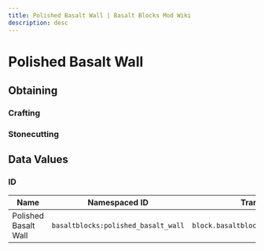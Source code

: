 ```yaml
---
title: Polished Basalt Wall | Basalt Blocks Mod Wiki
description: desc
---
```


# Polished Basalt Wall

<InvSlot id="basaltblocks:polished_basalt_wall" />

## Obtaining

### Crafting

<ShapedRecipe
a2="polished_basalt" b2="polished_basalt" c2="polished_basalt"
a3="polished_basalt" b3="polished_basalt" c3="polished_basalt"
output="basaltblocks:polished_basalt_wall"
:count="6"/>

### Stonecutting

<StonecutterRecipe
input="polished_basalt"
output="basaltblocks:polished_basalt_wall"
:count="1"/>

## Data Values

### ID

| Name                 | Namespaced ID                       | Translation Key                           |
| -------------------- | ----------------------------------- | ----------------------------------------- |
| Polished Basalt Wall | `basaltblocks:polished_basalt_wall` | `block.basaltblocks.polished_basalt_wall` |
